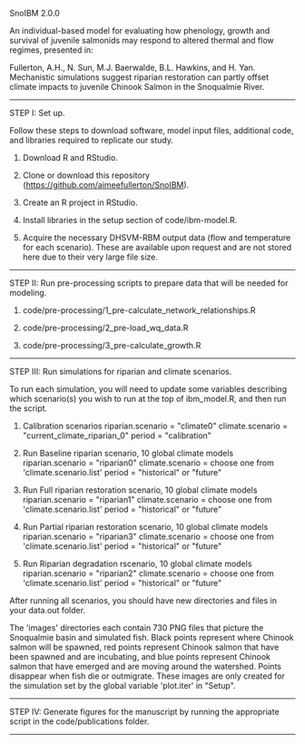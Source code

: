 SnoIBM 2.0.0

An individual-based model for evaluating how phenology, growth and survival of juvenile salmonids may respond to altered thermal and flow regimes, presented in:

Fullerton, A.H., N. Sun, M.J. Baerwalde, B.L. Hawkins, and H. Yan. Mechanistic simulations suggest riparian restoration can partly offset climate impacts to juvenile Chinook Salmon in the Snoqualmie River.
  
----------------------------------------------------------------------------------

STEP I: Set up.

Follow these steps to download software, model input files, additional code, and libraries required to replicate our study.

1) Download R and RStudio.

2) Clone or download this repository (https://github.com/aimeefullerton/SnoIBM).

3) Create an R project in RStudio.

4) Install libraries in the setup section of code/ibm-model.R.

5) Acquire the necessary DHSVM-RBM output data (flow and temperature for each scenario). 
These are available upon request and are not stored here due to their very large file size.

----------------------------------------------------------------------------------

STEP II: Run pre-processing scripts to prepare data that will be needed for modeling.

1) code/pre-processing/1_pre-calculate_network_relationships.R

2) code/pre-processing/2_pre-load_wq_data.R

3) code/pre-processing/3_pre-calculate_growth.R

----------------------------------------------------------------------------------

STEP III: Run simulations for riparian and climate scenarios.

To run each simulation, you will need to update some variables describing which scenario(s) you wish to run at the top of ibm_model.R, and then run the script.

1) Calibration scenarios
      riparian.scenario = "climate0"
      climate.scenario = "current_climate_riparian_0"
      period = "calibration"

2) Run Baseline riparian scenario, 10 global climate models
      riparian.scenario = "riparian0"
      climate.scenario = choose one from 'climate.scenario.list'
      period = "historical" or "future"

3) Run Full riparian restoration scenario, 10 global climate models
      riparian.scenario = "riparian1"
      climate.scenario = choose one from 'climate.scenario.list'
      period = "historical" or "future"

4) Run Partial riparian restoration scenario, 10 global climate models
      riparian.scenario = "riparian3"
      climate.scenario = choose one from 'climate.scenario.list'
      period = "historical" or "future"

5) Run Riparian degradation rscenario, 10 global climate models
      riparian.scenario = "riparian2"
      climate.scenario = choose one from 'climate.scenario.list'
      period = "historical" or "future"

After running all scenarios, you should have new directories and files in your data.out folder.

The 'images' directories each contain 730 PNG files that picture the Snoqualmie basin and simulated fish. Black points represent where Chinook salmon will be spawned, red points represent Chinook salmon that have been spawned and are incubating, and blue points represent Chinook salmon that have emerged and are moving around the watershed. Points disappear when fish die or outmigrate. These images are only created for the simulation set by the global variable 'plot.iter' in "Setup".

----------------------------------------------------------------------------------

STEP IV: Generate figures for the manuscript by running the appropriate script in the code/publications folder.

----------------------------------------------------------------------------------
